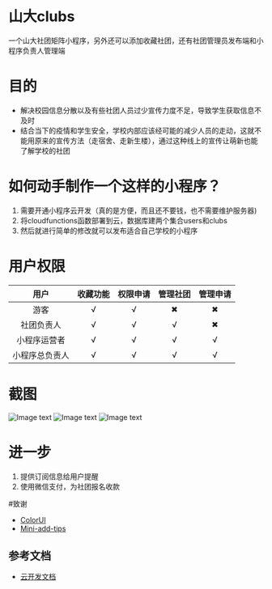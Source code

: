
# 山大clubs
一个山大社团矩阵小程序，另外还可以添加收藏社团，还有社团管理员发布端和小程序负责人管理端
# 目的
- 解决校园信息分散以及有些社团人员过少宣传力度不足，导致学生获取信息不及时
- 结合当下的疫情和学生安全，学校内部应该经可能的减少人员的走动，这就不能用原来的宣传方法（走宿舍、走新生楼），通过这种线上的宣传让萌新也能了解学校的社团

# 如何动手制作一个这样的小程序？
1. 需要开通小程序云开发（真的是方便，而且还不要钱，也不需要维护服务器)
2. 将cloudfunctions函数部署到云，数据库建两个集合users和clubs
3. 然后就进行简单的修改就可以发布适合自己学校的小程序
# 用户权限


用户 | 收藏功能 |权限申请| 管理社团 | 管理申请|
:---:| :---: |:---:|:---:|:---:
游客 | √ | √ |✖|✖
社团负责人|  √ | √ |  √|✖
小程序运营者|   √| √ |  √| √
小程序总负责人|  √ | √ |  √| √
# 截图
![Image text](https://github.com/zlaiyyf/sxuclubs/tree/1.0.0/image/5b99999e732dafae52cb424f1621769.png)
![Image text](https://github.com/zlaiyyf/sxuclubs/tree/1.0.0/image/2175813fb037924ab836e7ec8bcb3d0.png)
![Image text](https://github.com/zlaiyyf/sxuclubs/tree/1.0.0/image/b05a996ab12eba6a77cf860e1135d02.png)
# 进一步
1. 提供订阅信息给用户提醒
2. 使用微信支付，为社团报名收款

#致谢

- [ColorUI](https://github.com/weilanwl/ColorUI)
- [Mini-add-tips](https://github.com/MakerGYT/mini-add-tips)

## 参考文档

- [云开发文档](https://developers.weixin.qq.com/miniprogram/dev/wxcloud/basis/getting-started.html)